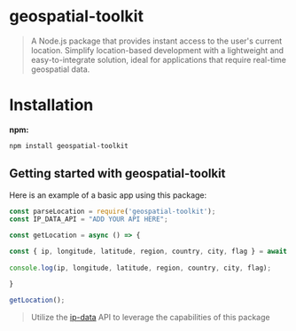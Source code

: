 # geospatial-toolkit
> A Node.js package that provides instant access to the user's current location. Simplify location-based development with a lightweight and easy-to-integrate solution, ideal for applications that require real-time geospatial data.

# Installation
**npm:**
```sh
npm install geospatial-toolkit
```
## Getting started with geospatial-toolkit

Here is an example of a basic app using this package:

```jsx
const parseLocation = require('geospatial-toolkit');
const IP_DATA_API = "ADD YOUR API HERE";

const getLocation = async () => {

const { ip, longitude, latitude, region, country, city, flag } = await parseLocation(IP_DATA_API);
  
console.log(ip, longitude, latitude, region, country, city, flag);

}

getLocation();
```
> Utilize the [ip-data](https://ipdata.co/) API to leverage the capabilities of this package
